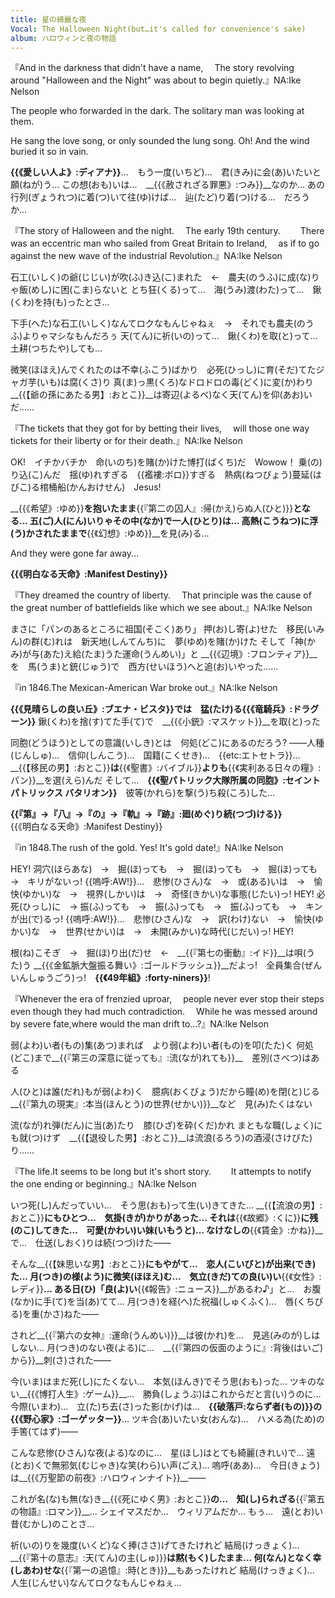 ```yaml
---
title: 星の綺麗な夜
Vocal: The Halloween Night(but…it's called for convenience's sake)
album: ハロウィンと夜の物語
---
```

『And in the darkness that didn't have a name,
　The story revolving around "Halloween and the Night" was about to begin quietly.』NA:Ike Nelson


The people
who forwarded in the dark.
The solitary man was looking at them.

He sang the love song,
or only sounded the lung song.
Oh! And the wind buried it so in vain.

__{{《愛しい人よ》:ディアナ}}__...　もう一度(いちど)...　君(きみ)に会(あ)いたいと願(ねが)う...
この想(おも)いは...　__{{《赦されざる罪悪》:つみ}}__なのか...
あの行列(ぎょうれつ)に着(つ)いて往(ゆ)けば...　辿(たど)り着(つ)ける...　だろうか...


『The story of Halloween and the night.
　The early 19th century.　
　There was an eccentric man who sailed from Great Britain to Ireland,
　as if to go against the new wave of the industrial Revolution.』NA:Ike Nelson

石工(いしく)の爺(じじい)が吹(ふ)き込(こ)まれた　←　農夫(のうふ)に成(な)りゃ飯(めし)に困(こま)らないと
とち狂(くる)って...　海(うみ)渡(わた)って...　鍬(くわ)を持(も)ったとさ...

下手(へた)な石工(いしく)なんてロクなもんじゃねぇ　→　それでも農夫(のうふ)よりゃマシなもんだろぅ
天(てん)に祈(いの)って...　鍬(くわ)を取(と)って...　土耕(つちたや)しても...

微笑(ほほえ)んでくれたのは不幸(ふこう)ばかり　必死(ひっし)に育(そだ)てたジャガ芋(いも)は腐(くさ)り
真(ま)っ黒(くろ)なドロドロの毒(どく)に変(か)わり
__{{【爺の孫にあたる男】:おとこ}}__は寄辺(よるべ)なく天(てん)を仰(あお)いだ……


『The tickets that they got for by betting their lives,
　will those one way tickets for their liberty or for their death.』NA:Ike Nelson

OK!　イチかバチか　命(いのち)を賭(か)けた博打(ばくち)だ　Wowow！
乗(の)り込(こ)んだ　揺(ゆ)れすぎる　{{襤褸:ボロ}}すぎる　熱病(ねつびょう)蔓延(はびこ)る棺桶船(かんおけせん)　Jesus!

__{{《希望》:ゆめ}}__を抱いたまま__{{『第二の囚人』:帰(かえ)らぬ人(ひと)}}__となる...
五(ご)人(にん)いりゃその中(なか)で一人(ひとり)は...
高熱(こうねつ)に浮(う)かされたままで__{{《幻想》:ゆめ}}__を見(み)る...

And they were gone far away...


__{{《明白なる天命》:Manifest Destiny}}__

『They dreamed the country of liberty.
　That principle was the cause of the great number of battlefields like which we see about.』NA:Ike Nelson

まさに「パンのあるところに祖国(そこく)あり」
押(お)し寄(よ)せた　移民(いみん)の群(む)れは　新天地(しんてんち)に　夢(ゆめ)を賭(か)けた
そして「神(かみ)が与(あた)え給(たま)うた運命(うんめい)」と
__{{《辺境》:フロンティア}}__を　馬(うま)と銃(じゅう)で　西方(せいほう)へと追(お)いやった……


『in 1846.The Mexican-American War broke out.』NA:Ike Nelson


__{{《見晴らしの良い丘》:ブエナ・ビスタ}}__では　猛(たけ)る__{{《竜騎兵》:ドラグーン}}__
鍬(くわ)を捨(す)てた手(て)で　__{{《小銃》:マスケット}}__を取(と)った

同胞(どうほう)としての意識(いしき)とは　何処(どこ)にあるのだろう?
――人種(じんしゅ)...　信仰(しんこう)...　国籍(こくせき)...　{{etc:エトセトラ}}...
__{{【移民の男】:おとこ}}__は__{{《聖書》:バイブル}}__よりも__{{《実利ある日々の糧》:パン}}__を選(えら)んだ
そして...　__{{《聖パトリック大隊所属の同胞》:セイント パトリックス バタリオン}}__　彼等(かれら)を撃(う)ち殺(ころ)した...

__{{『第』→『八』→『の』→『軌』→『跡』:廻(めぐ)り続(つづ)ける}}__
　　　　　{{《明白なる天命》:Manifest Destiny}}


『in 1848.The rush of the gold. Yes! It's gold date!』NA:Ike Nelson

HEY!
洞穴(ほらあな)　→　掘(ほ)っても　→　掘(ほ)っても　→　掘(ほ)っても　→　キリがないっ!
{{嗚呼:AW!}}...　悲惨(ひさん)な　→　或(ある)いは　→　愉快(ゆかい)な　→　視界(しかい)は　→　奇怪(きかい)な事態(じたい)っ!
HEY!
必死(ひっし)に　→ 振(ふ)っても　→　振(ふ)っても　→　振(ふ)っても　→　キンが出(で)るっ!
{{嗚呼:AW!}}...　悲惨(ひさん)な　→　訳(わけ)ない　→　愉快(ゆかい)な　→　世界(せかい)は　→　未開(みかい)な時代(じだい)っ!
HEY!

根(ね)こそぎ　→　掘(ほ)り出(だ)せ　←　__{{『第七の衝動』:イド}}__は唄(うた)う
__{{《金鉱脈大盤振る舞い》:ゴールドラッシュ}}__だよっ!　全員集合(ぜんいんしゅうごう)っ!　__{{《49年組》:forty-niners}}__!


『Whenever the era of frenzied uproar,
　people never ever stop their steps even though they had much contradiction.
　While he was messed around by severe fate,where would the man drift to...?』NA:Ike Nelson

弱(よわ)い者(もの)集(あつ)まれば　より弱(よわ)い者(もの)を叩(たた)く
何処(どこ)まで__{{『第三の深意に従っても』:流(なが)れても}}__　差別(さべつ)はある

人(ひと)は誰(だれ)もが弱(よわ)く　臆病(おくびょう)だから瞳(め)を閉(と)じる
__{{『第九の現実』:本当(ほんとう)の世界(せかい)}}__など　見(み)たくはない

流(なが)れ弾(だん)に当(あ)たり　膝(ひざ)を砕(くだ)かれ
まともな職(しょく)にも就(つ)けず　__{{【退役した男】:おとこ}}__は流浪(るろう)の酒浸(さけびた)り……


『The life.It seems to be long but it's short story.　
　It attempts to notify the one ending or beginning.』NA:Ike Nelson

いつ死(し)んだっていい...　そう思(おも)って生(い)きてきた...
__{{【流浪の男】:おとこ}}__にもひとつ...　気掛(きが)かりがあった...
それは__{{《故郷》:くに}}__に残(のこ)してきた...　可愛(かわい)い妹(いもうと)...
なけなしの__{{《賃金》:かね}}__で...　仕送(しおく)りは続(つづ)けた――

そんな__{{【妹思いな男】:おとこ}}__にもやがて...　恋人(こいびと)が出来(でき)た...
月(つき)の様(よう)に微笑(ほほえ)む...　気立(きだ)ての良(い)い__{{《女性》:レディ}}__...
ある日(ひ)「良(よ)い__{{《報告》:ニュース}}__があるわ♪」と...　お腹(なか)に手(て)を当(あ)てて...
月(つき)を経(へ)た祝福(しゅくふく)...　唇(くちびる)を重(かさ)ねた――

されど__{{『第六の女神』:運命(うんめい)}}__は彼(かれ)を...　見逃(みのが)しはしない...
月(つき)のない夜(よる)に...　__{{『第四の仮面のように』:背後(はいご)から}}__刺(さ)された――

今(いま)はまだ死(し)にたくない...　本気(ほんき)でそう思(おも)った...
ツキのない__{{《博打人生》:ゲーム}}__...　勝負(しょうぶ)はこれからだと言(い)うのに...
今際(いまわ)...　立(た)ち去(さ)った影(かげ)は...　__{{破落戸:ならず者(もの)}}__の__{{《野心家》:ゴーゲッター}}__...
ツキ合(あ)いたい女(おんな)...　ハメる為(ため)の手筈(てはず)――

こんな悲惨(ひさん)な夜(よる)なのに...　星(ほし)はとても綺麗(きれい)で...
遠(とお)くで無邪気(むじゃき)な笑(わら)い声(ごえ)...
嗚呼(ああ)...　今日(きょう)は__{{《万聖節の前夜》:ハロウィンナイト}}__――

これが名(な)も無(な)き__{{《死にゆく男》:おとこ}}__の...　知(し)られざる__{{『第五の物語』:ロマン}}__...
シェイマスだか...　ウィリアムだか...
もぅ...　遠(とお)い昔(むかし)のことさ...

祈(いの)りを幾度(いくど)なく捧(ささ)げてきたけれど
結局(けっきょく)...　__{{『第十の意志』:天(てん)の主(しゅ)}}__は黙(もく)したまま...
何(なん)となく幸(しあわ)せな__{{『第一の追憶』:時(とき)}}__もあったけれど
結局(けっきょく)...　人生(じんせい)なんてロクなもんじゃねぇ...
